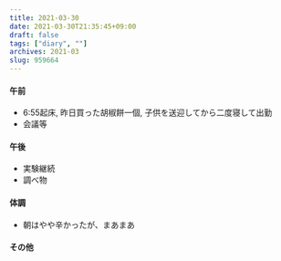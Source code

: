 ```yaml
---
title: 2021-03-30
date: 2021-03-30T21:35:45+09:00
draft: false
tags: ["diary", ""]
archives: 2021-03
slug: 959664
---
```

#### 午前
- 6:55起床, 昨日買った胡椒餅一個, 子供を送迎してから二度寝して出勤
- 会議等
#### 午後
- 実験継続
- 調べ物
#### 体調
- 朝はやや辛かったが、まあまあ
#### その他
